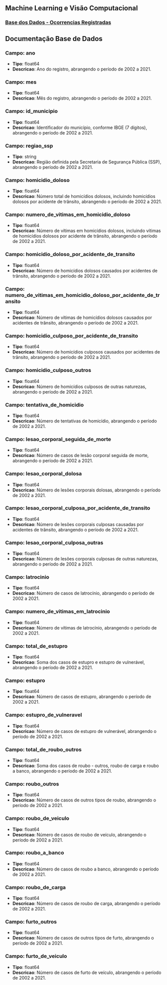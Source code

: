 ## **Machine Learning e Visão Computacional**

### [Base dos Dados - Ocorrencias Registradas](https://basedosdados.org/dataset/dbd717cb-7da8-4efd-9162-951a71694541?table=74c0ea82-6d5e-4fee-aa54-a013e9fe9ecc)

## Documentação Base de Dados

### Campo: ano
- **Tipo**: float64
- **Descricao**: Ano do registro, abrangendo o período de 2002 a 2021.

### Campo: mes
- **Tipo**: float64
- **Descricao**: Mês do registro, abrangendo o período de 2002 a 2021.

### Campo: id_municipio
- **Tipo**: float64
- **Descricao**: Identificador do município, conforme IBGE (7 dígitos), abrangendo o período de 2002 a 2021.

### Campo: regiao_ssp
- **Tipo**: string
- **Descricao**: Região definida pela Secretaria de Segurança Pública (SSP), abrangendo o período de 2002 a 2021.

### Campo:  homicidio_doloso
- **Tipo**: float64
- **Descricao**: Número total de homicídios dolosos, incluindo homicídios dolosos por acidente de trânsito, abrangendo o período de 2002 a 2021.

### Campo: numero_de_vitimas_em_homicidio_doloso
- **Tipo**: float64
- **Descricao**: Número de vítimas em homicídios dolosos, incluindo vítimas de homicídios dolosos por acidente de trânsito, abrangendo o período de 2002 a 2021.

### Campo: homicidio_doloso_por_acidente_de_transito
- **Tipo**: float64
- **Descricao**: Número de homicídios dolosos causados por acidentes de trânsito, abrangendo o período de 2002 a 2021.

### Campo: numero_de_vitimas_em_homicidio_doloso_por_acidente_de_transito
- **Tipo**: float64
- **Descricao**: Número de vítimas de homicídios dolosos causados por acidentes de trânsito, abrangendo o período de 2002 a 2021.

### Campo: homicidio_culposo_por_acidente_de_transito
- **Tipo**: float64
- **Descricao**: Número de homicídios culposos causados por acidentes de trânsito, abrangendo o período de 2002 a 2021.

### Campo: homicidio_culposo_outros
- **Tipo**: float64
- **Descricao**: Número de homicídios culposos de outras naturezas, abrangendo o período de 2002 a 2021.

### Campo: tentativa_de_homicidio
- **Tipo**: float64
- **Descricao**: Número de tentativas de homicídio, abrangendo o período de 2002 a 2021.

### Campo:  lesao_corporal_seguida_de_morte
- **Tipo**: float64
- **Descricao**: Número de casos de lesão corporal seguida de morte, abrangendo o período de 2002 a 2021.

### Campo: lesao_corporal_dolosa
- **Tipo**: float64
- **Descricao**: Número de lesões corporais dolosas, abrangendo o período de 2002 a 2021.

### Campo: lesao_corporal_culposa_por_acidente_de_transito
- **Tipo**: float64
- **Descricao**: Número de lesões corporais culposas causadas por acidentes de trânsito, abrangendo o período de 2002 a 2021.

### Campo: lesao_corporal_culposa_outras
- **Tipo**: float64
- **Descricao**: Número de lesões corporais culposas de outras naturezas, abrangendo o período de 2002 a 2021.

### Campo: latrocinio
- **Tipo**: float64
- **Descricao**: Número de casos de latrocínio, abrangendo o período de 2002 a 2021.

### Campo: numero_de_vitimas_em_latrocinio
- **Tipo**: float64
- **Descricao**: Número de vítimas de latrocínio, abrangendo o período de 2002 a 2021.

### Campo: total_de_estupro
- **Tipo**: float64
- **Descricao**: Soma dos casos de estupro e estupro de vulnerável, abrangendo o período de 2002 a 2021.

### Campo: estupro
- **Tipo**: float64
- **Descricao**: Número de casos de estupro, abrangendo o período de 2002 a 2021.

### Campo: estupro_de_vulneravel
- **Tipo**: float64
- **Descricao**: Número de casos de estupro de vulnerável, abrangendo o período de 2002 a 2021.

### Campo:  total_de_roubo_outros
- **Tipo**: float64
- **Descricao**: Soma dos casos de roubo - outros, roubo de carga e roubo a banco, abrangendo o período de 2002 a 2021.

### Campo: roubo_outros
- **Tipo**: float64
- **Descricao**: Número de casos de outros tipos de roubo, abrangendo o período de 2002 a 2021.

### Campo: roubo_de_veiculo
- **Tipo**: float64
- **Descricao**: Número de casos de roubo de veículo, abrangendo o período de 2002 a 2021.

### Campo: roubo_a_banco
- **Tipo**: float64
- **Descricao**: Número de casos de roubo a banco, abrangendo o período de 2002 a 2021.

### Campo: roubo_de_carga
- **Tipo**: float64
- **Descricao**: Número de casos de roubo de carga, abrangendo o período de 2002 a 2021.

### Campo: furto_outros
- **Tipo**: float64
- **Descricao**: Número de casos de outros tipos de furto, abrangendo o período de 2002 a 2021.

### Campo: furto_de_veiculo
- **Tipo**: float64
- **Descricao**: Número de casos de furto de veículo, abrangendo o período de 2002 a 2021.



